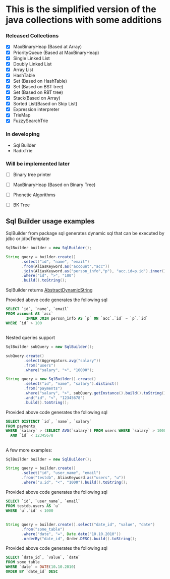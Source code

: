 # This is the simplified version of the java collections with some additions

### Released Collections

- [x] MaxBinaryHeap (Based at Array)
- [x] PriorityQueue (Based at MaxBinaryHeap)
- [x] Single Linked List
- [x] Doubly Linked List
- [x] Array List
- [x] HashTable
- [x] Set (Based on HashTable)
- [x] Set (Based on BST tree)
- [x] Set (Based on RBT tree)
- [x] Stack(Based on Array)
- [x] Sorted List(Based on Skip List)
- [x] Expression interpreter
- [x] TrieMap
- [x] FuzzySearchTrie

### In developing
- Sql Builder
- RadixTrie


### Will be implemented later
- [ ] Binary tree printer
- [ ] MaxBinaryHeap (Based on Binary Tree)
- [ ] Phonetic Algorithms
- [ ] BK Tree



## Sql Builder usage examples

SqlBuilder from package sql generates dynamic sql that can be executed by jdbc or jdbcTemplate
 
```java
SqlBuilder builder = new SqlBuilder();

String query = builder.create()
       .select("id", "name", "email")
       .from(AliasKeyword.as("account","acc"))
       .join(AliasKeyword.as("person_info","p"), "acc.id=p.id").inner()
       .where("id", ">", "100")
       .build().toString();
```

SqlBuilder returns [AbstractDynamicString](src/main/java/additional/dynamicstring/AbstractDynamicString.java)

Provided above code generates the following sql

```sql
SELECT `id`, `name`, `email`
FROM account AS `acc`
         INNER JOIN person_info AS `p` ON `acc`.`id` = `p`.`id`
WHERE `id` > 100 
```

##
Nested queries support
```java
SqlBuilder subQuery = new SqlBuilder();

subQuery.create()
        .select(Aggregators.avg("salary"))
        .from("users")
        .where("salary", ">", "10000");

String query = new SqlBuilder().create()
        .select("id", "name", "salary").distinct()
        .from("payments")
        .where("salary", ">", subQuery.getInstance().build().toString())
        .and("id", "<", "12345678")
        .build().toString();
```

Provided above code generates the following sql
```sql
SELECT DISTINCT `id`, `name`, `salary`
FROM payments
WHERE `salary` > (SELECT AVG(`salary`) FROM users WHERE `salary` > 10000)
  AND `id` < 12345678 
```

##
A few more examples:

```java
SqlBuilder builder = new SqlBuilder();

String query = builder.create()
       .select("id", "user_name", "email")
       .from("testdb", AliasKeyword.as("users", "u"))
       .where("u.id", "<", "1000").build().toString();
```
Provided above code generates the following sql

```sql
SELECT `id`, `user_name`, `email`
FROM testdb.users AS `u`
WHERE `u`.`id` < 1000 
```

##
```java
String query = builder.create().select("date_id", "value", "date")
       .from("some_table")
       .where("date", "=", Date.date("10.10.2010"))
       .orderBy("date_id", Order.DESC).build().toString();
```
Provided above code generates the following sql
```sql
SELECT `date_id`, `value`, `date`
FROM some_table
WHERE `date` = DATE(10.10.2010)
ORDER BY `date_id` DESC 
```